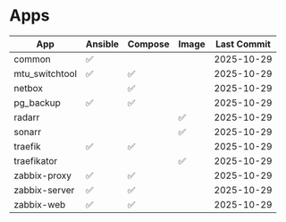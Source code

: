 # Apps

<!-- APPS_TABLE_START -->
| App | Ansible | Compose | Image | Last Commit |
| --- | --- | --- | --- | --- |
| common | ✅ |  |  | 2025-10-29 |
| mtu_switchtool | ✅ | ✅ |  | 2025-10-29 |
| netbox |  | ✅ |  | 2025-10-29 |
| pg_backup | ✅ | ✅ |  | 2025-10-29 |
| radarr |  |  | ✅ | 2025-10-29 |
| sonarr |  |  | ✅ | 2025-10-29 |
| traefik | ✅ | ✅ |  | 2025-10-29 |
| traefikator |  |  | ✅ | 2025-10-29 |
| zabbix-proxy | ✅ | ✅ |  | 2025-10-29 |
| zabbix-server | ✅ | ✅ |  | 2025-10-29 |
| zabbix-web | ✅ | ✅ |  | 2025-10-29 |
<!-- APPS_TABLE_END -->




